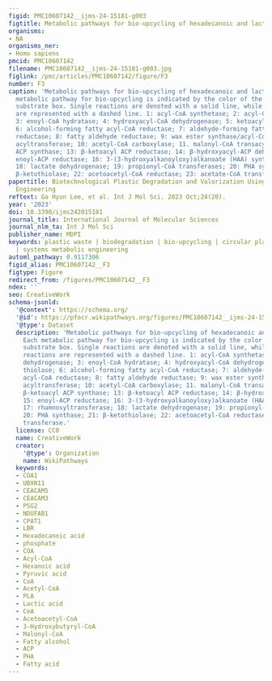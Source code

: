 ```yaml
---
figid: PMC10607142__ijms-24-15181-g003
figtitle: Metabolic pathways for bio-upcycling of hexadecanoic and lactic acids
organisms:
- NA
organisms_ner:
- Homo sapiens
pmcid: PMC10607142
filename: PMC10607142__ijms-24-15181-g003.jpg
figlink: /pmc/articles/PMC10607142/figure/F3
number: F3
caption: 'Metabolic pathways for bio-upcycling of hexadecanoic and lactic acids. Each
  metabolic pathway for bio-upcycling is indicated by the color of the respective
  substrate box. Single reactions are denoted with a solid line, while multiple reactions
  are represented with a dashed line. 1: acyl-CoA synthetase; 2: acyl-CoA dehydrogenase;
  3: enoyl-CoA hydratase; 4: hydroxyacyl-CoA dehydrogenase; 5: ketoacyl-CoA thiolase;
  6: alcohol-forming fatty acyl-CoA reductase; 7: aldehyde-forming fatty acyl-CoA
  reductase; 8: fatty aldehyde reductase; 9: wax ester synthase/acyl-CoA:diacylglycerol
  acyltransferase; 10: acetyl-CoA carboxylase; 11. malonyl-CoA transacylase; 12: β-ketoacyl
  ACP synthase; 13: β-ketoacyl ACP reductase; 14: β-hydroxyacyl-ACP dehydrase; 15:
  enoyl-ACP reductase; 16: 3-(3-hydroxyalkanoyloxy)alkanoate (HAA) synthase; 17: rhamnosyltransferase;
  18: lactate dehydrogenase; 19: propionyl-CoA transferases; 20: PHA synthase; 21:
  β-ketothiolase; 22: acetoacetyl-CoA reductase; 23: acetate-CoA transferase.'
papertitle: Biotechnological Plastic Degradation and Valorization Using Systems Metabolic
  Engineering
reftext: Ga Hyun Lee, et al. Int J Mol Sci. 2023 Oct;24(20).
year: '2023'
doi: 10.3390/ijms242015181
journal_title: International Journal of Molecular Sciences
journal_nlm_ta: Int J Mol Sci
publisher_name: MDPI
keywords: plastic waste | biodegradation | bio-upcycling | circular plastic bioeconomy
  | systems metabolic engineering
automl_pathway: 0.9117306
figid_alias: PMC10607142__F3
figtype: Figure
redirect_from: /figures/PMC10607142__F3
ndex: ''
seo: CreativeWork
schema-jsonld:
  '@context': https://schema.org/
  '@id': https://pfocr.wikipathways.org/figures/PMC10607142__ijms-24-15181-g003.html
  '@type': Dataset
  description: 'Metabolic pathways for bio-upcycling of hexadecanoic and lactic acids.
    Each metabolic pathway for bio-upcycling is indicated by the color of the respective
    substrate box. Single reactions are denoted with a solid line, while multiple
    reactions are represented with a dashed line. 1: acyl-CoA synthetase; 2: acyl-CoA
    dehydrogenase; 3: enoyl-CoA hydratase; 4: hydroxyacyl-CoA dehydrogenase; 5: ketoacyl-CoA
    thiolase; 6: alcohol-forming fatty acyl-CoA reductase; 7: aldehyde-forming fatty
    acyl-CoA reductase; 8: fatty aldehyde reductase; 9: wax ester synthase/acyl-CoA:diacylglycerol
    acyltransferase; 10: acetyl-CoA carboxylase; 11. malonyl-CoA transacylase; 12:
    β-ketoacyl ACP synthase; 13: β-ketoacyl ACP reductase; 14: β-hydroxyacyl-ACP dehydrase;
    15: enoyl-ACP reductase; 16: 3-(3-hydroxyalkanoyloxy)alkanoate (HAA) synthase;
    17: rhamnosyltransferase; 18: lactate dehydrogenase; 19: propionyl-CoA transferases;
    20: PHA synthase; 21: β-ketothiolase; 22: acetoacetyl-CoA reductase; 23: acetate-CoA
    transferase.'
  license: CC0
  name: CreativeWork
  creator:
    '@type': Organization
    name: WikiPathways
  keywords:
  - COA1
  - UBXN11
  - CEACAM5
  - CEACAM3
  - PSG2
  - NDUFAB1
  - CPAT1
  - LBR
  - Hexadecanoic acid
  - phosphate
  - COA
  - Acyl-CoA
  - Hexanoic acid
  - Pyruvic acid
  - CoA
  - Acetyl-CoA
  - PLA
  - Lactic acid
  - CeA
  - Acetoacetyl-CoA
  - 3-Hydroxybutyryl-CoA
  - Malonyl-CoA
  - Fatty alcohol
  - ACP
  - PHA
  - Fatty acid
---
```


